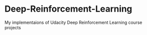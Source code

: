 # Deep-Reinforcement-Learning
My implementaions of Udacity Deep Reinforcement Learning course projects

